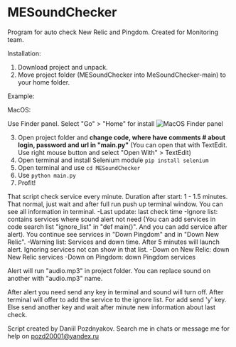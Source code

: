 # MESoundChecker
Program for auto check New Relic and Pingdom. Created for Monitoring team.

Installation:
1. Download project and unpack.
2. Move project folder (MESoundChecker into MeSoundChecker-main) to your home folder.

Example:
  
  MacOS:
    
Use Finder panel. Select "Go" > "Home" for install ![MacOS Finder panel](https://www.cnet.com/a/img/nv6yIA6MZtMm7NV9hs4ZkK2Pqto=/2017/01/27/e5d49edd-f9c8-4e3a-b211-5a91d07526c1/go-home.jpg)
    
3. Open project folder and **change code, where have comments # about login, password and url in "main.py"** (You can open that with TextEdit. Use right mouse button and select "Open With" > TextEdit)
5. Open terminal and install Selenium module ```pip install selenium```
6. Open terminal and use ```cd MESoundChecker``` 
7. Use ```python main.py```
8. Profit!

That script check service every minute. Duration after start: 1 - 1.5 minutes. That normal, just wait and after full run push up terminal window. You can see all information in terminal.
-Last update: last check time
-Ignore list: contains services where sound alert not need (You can add services in code search list "ignore_list" in "def main()". And you can add service after alert). You continue see services in "Down Pingdom" and in "Down New Relic".
-Warning list: Services and down time. After 5 minutes will launch alert. Ignoring services not can show in that list.
-Down on New Relic: down New Relic services
-Down on Pingdom: down Pingdom services

Alert will run "audio.mp3" in project folder. You can replace sound on another with "audio.mp3" name.

After alert you need send any key in terminal and sound will turn off. After terminal will offer to add the service to the ignore list. For add send 'y' key. Else send another key and wait after minute new information about last check.

Script created by Daniil Pozdnyakov. Search me in chats or message me for help on pozd20001@yandex.ru
